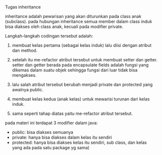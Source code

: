 Tugas inheritance 

inheritance adalah pewarisan yang akan diturunkan pada class anak (subclass). 
pada hubungan inheritance semua member dalam class induk bisa diakses oleh class anak, kecuali pada modifier private. 

Langkah-langkah codingan tersebut adalah: 

1. membuat kelas pertama (sebagai kelas induk) lalu diisi dengan atribut dan method. 

2. setelah itu me-refactor atribut tersebut untuk membuat setter dan getter. 
   setter dan getter berada pada encapsulate fields adalah fungsi yang dikemas dalam      suatu objek sehingga fungsi dari luar tidak bisa mengakses. 

3. lalu salah atribut tersebut berubah menjadi private dan protected yang awalnya public. 
4. membuat kelas kedua (anak kelas) untuk mewarisi turunan dari kelas induk. 
5. sama seperti tahap diatas yaitu me-refactor atribut tersebut. 

pada materi ini terdapat 3 modifier dalam java: 
- public: bisa diakses semuanya 
- private: hanya bisa diakses dalam kelas itu sendiri 
- protected: hanya bisa diakses kelas itu sendiri, sub class, dan kelas yang ada pada satu package yg sama)



